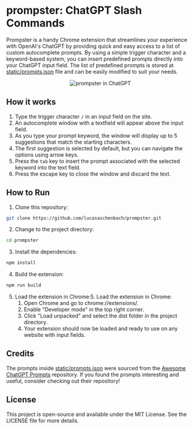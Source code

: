 # prompster: ChatGPT Slash Commands

Prompster is a handy Chrome extension that streamlines your experience with OpenAI's ChatGPT by providing quick and easy access to a list of custom autocomplete prompts. By using a simple trigger character and a keyword-based system, you can insert predefined prompts directly into your ChatGPT input field. The list of predefined prompts is stored at [static/prompts.json](https://github.com/LucasAschenbach/prompster/blob/main/static/prompts.json) file and can be easily modified to suit your needs.

<p align="center"><img src="https://github.com/lucasaschenbach/prompster/blob/main/assets/prompster-screenshot.png?raw=true" alt="prompster in ChatGPT"></p>

## How it works
1. Type the trigger character `/` in an input field on the site.
2. An autocomplete window with a textfield will appear above the input field.
3. As you type your prompt keyword, the window will display up to 5 suggestions that match the starting characters.
4. The first suggestion is selected by default, but you can navigate the options using arrow keys.
5. Press the `tab` key to insert the prompt associated with the selected keyword into the text field.
6. Press the escape key to close the window and discard the text.

## How to Run

1. Clone this repository:

```bash
git clone https://github.com/lucasaschenbach/prompster.git
```

2. Change to the project directory:
```bash
cd prompster
```

3. Install the dependencies:
```bash
npm install
```

4. Build the extension:
```bash
npm run build
```

5. Load the extension in Chrome:5. Load the extension in Chrome:
   1. Open Chrome and go to chrome://extensions/.
   2. Enable "Developer mode" in the top right corner.
   3. Click "Load unpacked" and select the dist folder in the project directory.
   4. Your extension should now be loaded and ready to use on any website with input fields.

## Credits
The prompts inside [static/prompts.json](https://github.com/LucasAschenbach/prompster/blob/main/static/prompts.json) were sourced from the [Awesome ChatGPT Prompts](https://github.com/f/awesome-chatgpt-prompts) repository. If you found the prompts interesting and useful, consider checking out their repository!

## License
This project is open-source and available under the MIT License. See the LICENSE file for more details.
